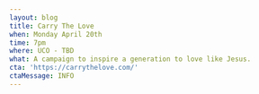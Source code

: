 ```yaml
---
layout: blog
title: Carry The Love
when: Monday April 20th
time: 7pm
where: UCO - TBD
what: A campaign to inspire a generation to love like Jesus.
cta: 'https://carrythelove.com/'
ctaMessage: INFO
---
```

